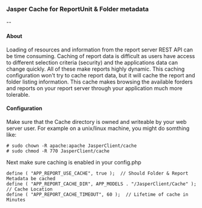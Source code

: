 ### Jasper Cache for ReportUnit & Folder metadata
--

#### About 
Loading of resources and information from the report server REST API can be
time consuming. Caching of report data is difficult as users have access to
different selection criteria (security) and the applications data can change
quickly. All of these make reports highly dynamic. This caching configuration
won't try to cache report data, but it will cache the report and folder listing
information.  This cache makes browsing the available forders and reports on
your report server through your application much more tolerable.


#### Configuration
Make sure that the Cache directory is owned and writeable by your web server user.
For example on a unix/linux machine, you might do somthing like:

    # sudo chown -R apache:apache JasperClient/cache
    # sudo chmod -R 770 JasperClient/cache
    
Next make sure caching is enabled in your config.php

    
    define ( "APP_REPORT_USE_CACHE", true );  // Should Folder & Report Metadata be cached
    define ( "APP_REPORT_CACHE_DIR", APP_MODELS . "/JasperClient/Cache" );  // Cache Location
    define ( "APP_REPORT_CACHE_TIMEOUT", 60 );  // Lifetime of cache in Minutes

